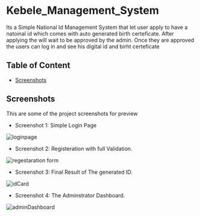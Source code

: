 # Kebele_Management_System

Its a Simple National Id Management System that let user apply to have a natoinal id which comes with auto generated birth certeficate. After applying the will wait to be approved by the admin. Once they are approved the users can log in and see his digital id and birht certeficate

## Table of Content

- [Screenshots](#features)

## Screenshots

This are some of the project screenshots for preview

- Screenshot 1: Simple Login Page

![loginpage](https://github.com/birukjeldu/Kebele_Management_System/assets/69720589/00c4f1a8-0126-4c06-ba59-1474ba79c0b3)


- Screenshot 2: Registeration with full Validation.

![regestaration form](https://github.com/birukjeldu/Kebele_Management_System/assets/69720589/7f3c40f6-de2c-461c-855a-4c0ef933cba2)


- Screenshot 3: Final Result of The generated ID.

![idCard](https://github.com/birukjeldu/Kebele_Management_System/assets/69720589/ba95143f-0e3f-4d79-95ba-e4a3f4c9443f)


- Screenshot 4: The Adminstrator Dashboard.

![adminDashboard](https://github.com/birukjeldu/Kebele_Management_System/assets/69720589/50692774-2a4a-4df2-8c3f-cac08e28d11d)
